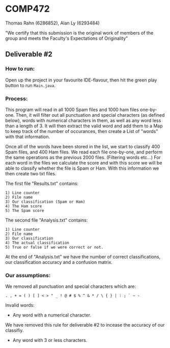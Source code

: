 # COMP472

Thomas Rahn (6286852), Alan Ly (6293484)

"We certify that this submission is the original work of members of the group and meets the
Faculty's Expectations of Originality"

## Deliverable #2

### How to run:
Open up the project in your favourite IDE-flavour, then hit the green play button to run `Main.java`.

### Process:

This program will read in all 1000 Spam files and 1000 ham files one-by-one. Then, it will filter out all punctuation and special characters (as defined below), words with numerical characters in them, as well as any word less than a length of 3. It will then extract the valid word and add them to a Map to keep track of the number of occurances, then create a List of "words" with that information.

Once all of the words have been stored in the list, we start to classify 400 Spam files, and 400 Ham files. We read each file one-by-one, and perform the same operations as the previous 2000 files. (Filtering words etc...) For each word in the files we calculate the score and with this score we will be able to classify whether the file is Spam or Ham. With this information we then create two txt files. 

The first file "Results.txt" contains:

	1) Line counter
	2) File name
	3) Our classification (Spam or Ham)
	4) The Ham score
	5) The Spam score
	
The second file "Analysis.txt" contains:

	1) Line counter
	2) File name
	3) Our classification
	4) The actual classification
	5) True or false if we were correct or not.

At the end of "Analysis.txt" we have the number of correct classifications, our classification accuracy and a confusion matrix.

### Our assumptions:

We removed all punctuation and special characters which are:

    . , + = ( ) [ ] < > " _ ! @ # $ % ^ & * / \ { } | : ; ` ~ -
		
Invalid words:

- Any word with a numerical character.

We have removed this rule for deliverable #2 to incease the accuracy of our classifiy.

- Any word with 3 or less characters.
